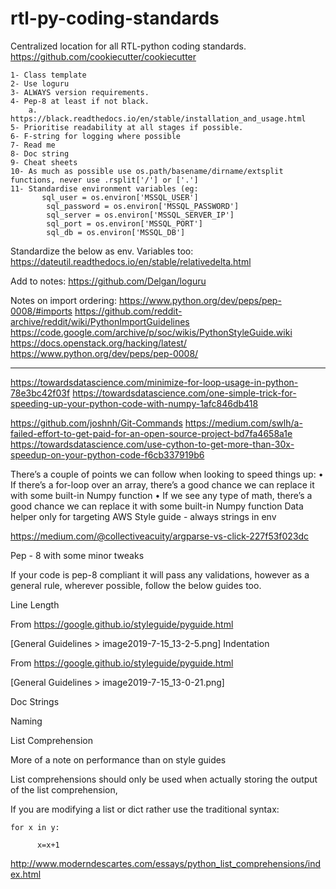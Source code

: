 # rtl-py-coding-standards
Centralized location for all RTL-python coding standards. 
https://github.com/cookiecutter/cookiecutter



	1- Class template
	2- Use loguru 
	3- ALWAYS version requirements. 
	4- Pep-8 at least if not black. 
		a. https://black.readthedocs.io/en/stable/installation_and_usage.html
	5- Prioritise readability at all stages if possible. 
	6- F-string for logging where possible
	7- Read me 
	8- Doc string 
	9- Cheat sheets
	10- As much as possible use os.path/basename/dirname/extsplit functions, never use .rsplit['/'] or ['.']
	11- Standardise environment variables (eg: 
	       sql_user = os.environ['MSSQL_USER']
	        sql_password = os.environ['MSSQL_PASSWORD']
	        sql_server = os.environ['MSSQL_SERVER_IP']
	        sql_port = os.environ['MSSQL_PORT']
	        sql_db = os.environ['MSSQL_DB']

Standardize the below as env. Variables too: 
https://dateutil.readthedocs.io/en/stable/relativedelta.html


Add to notes: 
https://github.com/Delgan/loguru

Notes on import ordering: 
https://www.python.org/dev/peps/pep-0008/#imports
https://github.com/reddit-archive/reddit/wiki/PythonImportGuidelines
https://code.google.com/archive/p/soc/wikis/PythonStyleGuide.wiki
https://docs.openstack.org/hacking/latest/
https://www.python.org/dev/peps/pep-0008/ 



------
https://towardsdatascience.com/minimize-for-loop-usage-in-python-78e3bc42f03f
https://towardsdatascience.com/one-simple-trick-for-speeding-up-your-python-code-with-numpy-1afc846db418


https://github.com/joshnh/Git-Commands
https://medium.com/swlh/a-failed-effort-to-get-paid-for-an-open-source-project-bd7fa4658a1e
https://towardsdatascience.com/use-cython-to-get-more-than-30x-speedup-on-your-python-code-f6cb337919b6


There’s a couple of points we can follow when looking to speed things up:
	• If there’s a for-loop over an array, there’s a good chance we can replace it with some built-in Numpy function
	• If we see any type of math, there’s a good chance we can replace it with some built-in Numpy function
Data helper only for targeting AWS
Style guide - always strings in env

https://medium.com/@collectiveacuity/argparse-vs-click-227f53f023dc

Pep - 8 with some minor tweaks

If your code is pep-8 compliant it will pass any validations, however as a general rule, wherever possible, follow the below guides too.


Line Length

From https://google.github.io/styleguide/pyguide.html

[General Guidelines > image2019-7-15_13-2-5.png]
Indentation

From https://google.github.io/styleguide/pyguide.html

[General Guidelines > image2019-7-15_13-0-21.png]


Doc Strings


Naming


List Comprehension

More of a note on performance than on style guides

List comprehensions should only be used when actually storing the output of the list comprehension, 

If you are modifying a list or dict rather use the traditional syntax:

    for x in y:

          x=x+1

http://www.moderndescartes.com/essays/python_list_comprehensions/index.html
